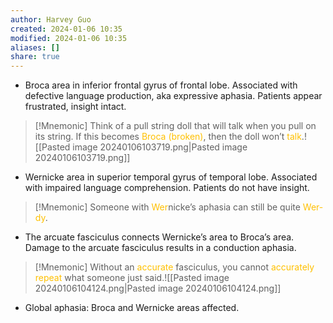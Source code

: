 ```yaml
---
author: Harvey Guo
created: 2024-01-06 10:35
modified: 2024-01-06 10:35
aliases: []
share: true
---
```

- Broca area in inferior frontal gyrus of frontal lobe. Associated with defective language production, aka expressive aphasia. Patients appear frustrated, insight intact.
>[!Mnemonic] 
>Think of a pull string doll that will talk when you pull on its string.
>If this becomes <font color="#ffc000">Broca (broken)</font>, then the doll won’t <font color="#ffc000">talk</font>.![[Pasted image 20240106103719.png|Pasted image 20240106103719.png]]
- Wernicke area in superior temporal gyrus of temporal lobe. Associated with impaired language comprehension. Patients do not have insight.
>[!Mnemonic] 
>Someone with <font color="#ffc000">Wer</font>nicke’s aphasia can still be quite <font color="#ffc000">Wer-dy</font>.

- The arcuate fasciculus connects Wernicke’s area to Broca’s area. Damage to the arcuate fasciculus results in a conduction aphasia.
>[!Mnemonic] 
>Without an <font color="#ffc000">accurate</font> fasciculus, you cannot <font color="#ffc000">accurately repeat</font> what someone just said.![[Pasted image 20240106104124.png|Pasted image 20240106104124.png]]

- Global aphasia: Broca and Wernicke areas affected.